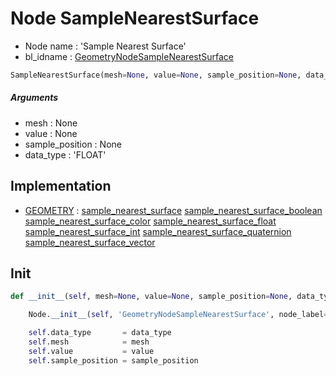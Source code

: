# Node SampleNearestSurface

- Node name : 'Sample Nearest Surface'
- bl_idname : [GeometryNodeSampleNearestSurface](https://docs.blender.org/api/current/bpy.types.GeometryNodeSampleNearestSurface.html)


``` python
SampleNearestSurface(mesh=None, value=None, sample_position=None, data_type='FLOAT', node_label=None, node_color=None)
```
##### Arguments

- mesh : None
- value : None
- sample_position : None
- data_type : 'FLOAT'

## Implementation

- [GEOMETRY](/docs/GeoNodes/socket_GEOMETRY.md) : [sample_nearest_surface](/docs/GeoNodes/socket_GEOMETRY.md#sample_nearest_surface) [sample_nearest_surface_boolean](/docs/GeoNodes/socket_GEOMETRY.md#sample_nearest_surface_boolean) [sample_nearest_surface_color](/docs/GeoNodes/socket_GEOMETRY.md#sample_nearest_surface_color) [sample_nearest_surface_float](/docs/GeoNodes/socket_GEOMETRY.md#sample_nearest_surface_float) [sample_nearest_surface_int](/docs/GeoNodes/socket_GEOMETRY.md#sample_nearest_surface_int) [sample_nearest_surface_quaternion](/docs/GeoNodes/socket_GEOMETRY.md#sample_nearest_surface_quaternion) [sample_nearest_surface_vector](/docs/GeoNodes/socket_GEOMETRY.md#sample_nearest_surface_vector)

## Init

``` python
def __init__(self, mesh=None, value=None, sample_position=None, data_type='FLOAT', node_label=None, node_color=None):

    Node.__init__(self, 'GeometryNodeSampleNearestSurface', node_label=node_label, node_color=node_color)

    self.data_type       = data_type
    self.mesh            = mesh
    self.value           = value
    self.sample_position = sample_position
```
